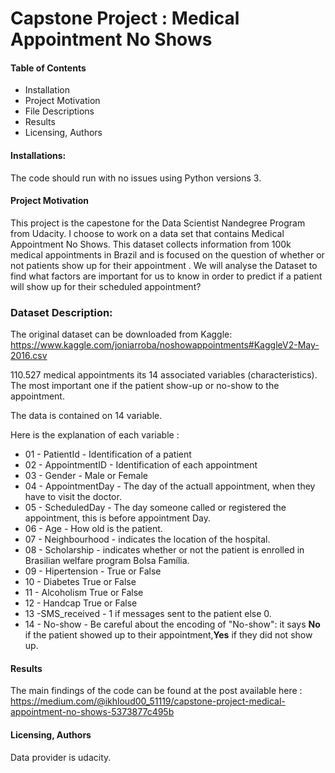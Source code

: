 # Capstone Project : Medical Appointment No Shows


#### Table of Contents
- Installation
- Project Motivation
- File Descriptions
- Results
- Licensing, Authors 


#### Installations:

The code should run with no issues using Python versions 3.


#### Project Motivation

This project is the capestone for the Data Scientist Nandegree Program from Udacity. I choose to work on a data set that contains Medical Appointment No Shows. This dataset collects information from 100k medical appointments in Brazil and is focused on the question of whether or not patients show up for their appointment . We will analyse the Dataset to find what factors are important for us to know in order to predict if a patient will show up for their scheduled appointment?

### Dataset Description:

The original dataset can be downloaded from Kaggle: https://www.kaggle.com/joniarroba/noshowappointments#KaggleV2-May-2016.csv

110.527 medical appointments its 14 associated variables (characteristics). The most important one if the patient show-up or no-show to the appointment. 

The data is contained on 14 variable. 

Here is the explanation of each variable :

- 01 - PatientId - Identification of a patient
- 02 - AppointmentID - Identification of each appointment
- 03 - Gender - Male or Female
- 04 - AppointmentDay - The day of the actuall appointment, when they have to visit the doctor.
- 05 - ScheduledDay - The day someone called or registered the appointment, this is before appointment Day.
- 06 - Age - How old is the patient.
- 07 - Neighbourhood - indicates the location of the hospital.
- 08 - Scholarship - indicates whether or not the patient is enrolled in Brasilian welfare program Bolsa Família.
- 09 - Hipertension - True or False
- 10 - Diabetes True or False
- 11 - Alcoholism True or False
- 12 - Handcap True or False
- 13 -SMS_received - 1 if messages sent to the patient else 0.
- 14 - No-show - Be careful about the encoding of "No-show": it says 
**No** if the patient showed up to their appointment,**Yes** if they did not show up.


#### Results

The main findings of the code can be found at the post available here : https://medium.com/@ikhloud00_51119/capstone-project-medical-appointment-no-shows-5373877c495b

#### Licensing, Authors
Data provider is udacity.







